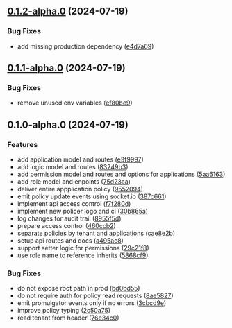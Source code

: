 ## [0.1.2-alpha.0](https://git.embrio.tech:2224/embrio/policer/api/compare/v0.1.1-alpha.0...v0.1.2-alpha.0) (2024-07-19)

### Bug Fixes

* add missing production dependency ([e4d7a69](https://git.embrio.tech:2224/embrio/policer/api/commit/e4d7a696364d716003d56db47062c74c0802701b))
## [0.1.1-alpha.0](https://git.embrio.tech:2224/embrio/policer/api/compare/v0.1.0-alpha.0...v0.1.1-alpha.0) (2024-07-19)

### Bug Fixes

* remove unused env variables ([ef80be9](https://git.embrio.tech:2224/embrio/policer/api/commit/ef80be969fe3129aeeec78446519fbf9454a7950))
## 0.1.0-alpha.0 (2024-07-19)

### Features

* add application model and routes ([e3f9997](https://git.embrio.tech:2224/embrio/policer/api/commit/e3f99978403861fb816e7aebcb8a888b30b50db1))
* add logic model and routes ([83249b3](https://git.embrio.tech:2224/embrio/policer/api/commit/83249b359252b5e43a8c164afa0a37421d04cfa0))
* add permission model and routes and options for applications ([5aa6163](https://git.embrio.tech:2224/embrio/policer/api/commit/5aa61637b9513315e6c081170a516aee3f93a0c7))
* add role model and enpoints ([75d23aa](https://git.embrio.tech:2224/embrio/policer/api/commit/75d23aa95d8e776d0cbcb90d54030f329220375f))
* deliver entire appplication policy ([9552094](https://git.embrio.tech:2224/embrio/policer/api/commit/95520940febcc28bb002a2307c3aa49e5445e6c6))
* emit policy update events using socket.io ([387c661](https://git.embrio.tech:2224/embrio/policer/api/commit/387c66100d7232e764c158f0e42d136435ca9893))
* implement api access control ([f7f280d](https://git.embrio.tech:2224/embrio/policer/api/commit/f7f280dcb366ef22d1b7d59d8baf4e67063ab3fe))
* implement new policer logo and ci ([30b865a](https://git.embrio.tech:2224/embrio/policer/api/commit/30b865a78d95fa6fecc7c9ae1d7025bbbc08883a))
* log changes for audit trail ([8955f5d](https://git.embrio.tech:2224/embrio/policer/api/commit/8955f5d9c2de7baa1212a5d5e1a8d6389b7e9f47))
* prepare access control ([460ccb2](https://git.embrio.tech:2224/embrio/policer/api/commit/460ccb2fb04123a962dc6952e3a6a65cd8666500))
* separate policies by tenant and applications ([cae8e2b](https://git.embrio.tech:2224/embrio/policer/api/commit/cae8e2bc5a460ad4916e6eaf81bd474970e4b5e5))
* setup api routes and docs ([a495ac8](https://git.embrio.tech:2224/embrio/policer/api/commit/a495ac8d3de62c94e81866a501e29550a2be48a0))
* support setter logic for permissions ([29c21f8](https://git.embrio.tech:2224/embrio/policer/api/commit/29c21f8932b294110abd9356ceaa938f26db4d0e))
* use role name to reference inherits ([5868cf9](https://git.embrio.tech:2224/embrio/policer/api/commit/5868cf94216d55c0d5b6c3bc9b3d853c62e5083a))

### Bug Fixes

* do not expose root path in prod ([bd0bd55](https://git.embrio.tech:2224/embrio/policer/api/commit/bd0bd55f619bdc89534b2b96d8be1d5f7be26278))
* do not require auth for policy read requests ([8ae5827](https://git.embrio.tech:2224/embrio/policer/api/commit/8ae5827c107266035b5f9203fd3777eb4733b979))
* emit promulgator events only if no errors ([3cbcd9e](https://git.embrio.tech:2224/embrio/policer/api/commit/3cbcd9eb7e85d2618830bae9020516ce42e7f5a6))
* improve policy typing ([2c50a75](https://git.embrio.tech:2224/embrio/policer/api/commit/2c50a7510d1aa6b7aa641eae9f639b877f13329b))
* read tenant from header ([76e34c0](https://git.embrio.tech:2224/embrio/policer/api/commit/76e34c0574242bd57582e3802a813f35e891b93a))
